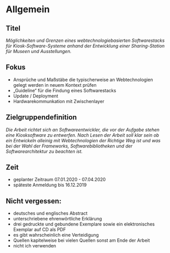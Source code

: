 # Allgemein

## Titel
*Möglichkeiten und Grenzen eines webtechnologiebasierten Softwarestacks für Kiosk-Software-Systeme anhand der Entwicklung einer Sharing-Station für Museen und Ausstellungen.*

## Fokus
- Ansprüche und Maßstäbe die typischerweise an Webtechnologien gelegt werden in neuem Kontext prüfen
- „Guideline“ für die Findung eines Softwarestacks
- Update / Deployment
- Hardwarekommunkation mit Zwischenlayer

## Zielgruppendefinition
*Die Arbeit richtet sich an Softwareentwickler, die vor der Aufgabe stehen eine Kiosksoftware zu entwerfen. Nach Lesen der Arbeit soll klar sein ob ein Entwickeln alleinig mit Webtechnologien der Richtige Weg ist und was bei der Wahl der Frameworks, Softwarebibliotheken und der Softwarearchitektur zu beachten ist.*

## Zeit
- geplanter Zeitraum 07.01.2020 - 07.04.2020 
- späteste Anmeldung bis 16.12.2019

## Nicht vergessen:
- deutsches und englisches Abstract
- unterschriebene ehrenwörtliche Erklärung
- drei gedruckte und gebundene Exemplare sowie ein elektronisches Exemplar auf CD als PDF 
- es gibt wahrscheinlich eine Verteidigung
- Quellen kapitelweise bei vielen Quellen sonst am Ende der Arbeit
- nicht ich verwenden